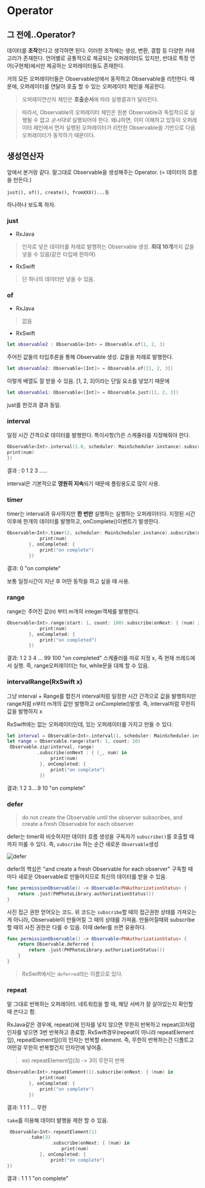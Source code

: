 # Operator

## 그 전에..Operator?

데이터를 **조작**한다고 생각하면 된다. 이러한 조작에는 생성, 변환, 결합 등 다양한 카테고리가 존재한다. 
언어별로 공통적으로 제공되는 오퍼레이터도 있지만, 반대로 특정 언어(구현체)에서만 제공하는 오퍼레이터들도 존재한다. 

거의 모든 오퍼레이터들은 Observable상에서 동작하고 Observable을 리턴한다.
때문에, 오퍼레이터를 연달아 호출 할 수 있는 오퍼레이터 체인을 제공한다.
> 오퍼레이연산자 체인은 **호출순서**에 따라 실행결과가 달라진다.

> 따라서, Observable의 오퍼레이터 체인은 원본 Observable과 독립적으로 실행될 수 없고 _순서대로_ 실행되어야 한다. 왜냐하면, 이미 이해하고 있듯이 오퍼레이터 체인에서 먼저 실행된 오퍼레이터가 리턴한 Observable을 기반으로 다음 오퍼레이터가 동작하기 때문이다.


## 생성연산자
앞에서 본거랑 같다. 말그대로 Observable을 생성해주는 Operator. (= 데이터의 흐름을 만든다.)

```just(), of(), create(), fromXXX()...등 ```

하나하나 보도록 하자.

### just
- RxJava
> 인자로 넣은 데이터를 차례로 발행하는 Observable 생성.
>  **최대 10개**까지 값을 넣을 수 있음(같은 타입에 한하여)
- RxSwift
> 단 하나의 데이터만 넣을 수 있음.

### of 
- RxJava 
>  없음

- RxSwift
~~~swift 
let observable2 : Observable<Int> = Observable.of(1, 2, 3)
~~~
주어진 값들의 타입추론을 통해 Observable 생성. 값들을 차례로 발행한다. 


~~~swift 
let observable2: Observable<[Int]> = Observable.of([1, 2, 3])
~~~
이렇게 배열도 잘 받을 수 있음. 
[1, 2, 3]이라는 단일 요소를 넣었기 때문에

~~~swift 
let observable1: Observable<[Int]> = Observable.just([1, 2, 3])
~~~

just를 한것과 결과 동일.

### interval
일정 시간 간격으로 데이터를 발행한다.
특이사항(?)은 스케쥴러를 지정해줘야 한다. 

~~~swift 
Observable<Int>.interval(1.0, scheduler: MainScheduler.instance).subscribe(onNext: { num in
print(num)
})
~~~

결과 : 0 1 2 3 .....

interval은 기본적으로 **영원히 지속**되기 때문에 폴링용도로 많이 사용.

### timer
timer는 interval과 유사하지만 **한 번만** 실행하는 실행하는 오퍼레이터다.
지정된 시간 이후에 한개의 데이터를 발행하고, onComplete()이벤트가 발생한다. 

~~~swift 
Observable<Int>.timer(2, scheduler: MainScheduler.instance).subscribe(onNext: { (num) in
            print(num)
        }, onCompleted: {
            print("on complete")
        })
~~~

결과: 0 "on complete"

보통 일정시간이 지난 후 어떤 동작을 하고 싶을 때 사용.

### range
range는 주어진 값(n) 부터 m개의 integer객체를 발행한다.

~~~swift 
Observable<Int>.range(start: 1, count: 100).subscribe(onNext: { (num) in
            print(num)
        }, onCompleted: {
            print("on completed")
        })
~~~

결과: 1 2 3 4 ... 99 100 "on completed"
스케쥴러를 따로 지정 x, 즉 현재 쓰레드에서 실행. 즉, range오퍼레이터는 for, while문을 대체 할 수 있음.

### intervalRange(RxSwift x)
그냥 interval + Range를 합친거
interval처럼 일정한 시간 간격으로 값을 발행하지만 range처럼 n부터 m개의 값만 발행하고 onComplete()발생.
즉, interval처럼 무한히 값을 발행하지 x


RxSwift에는 없는 오퍼레이터인데, 있는 오퍼레이터를 가지고 만들 수 있다. 

~~~swift 
let interval = Observable<Int>.interval(1, scheduler: MainScheduler.instance)
let range = Observable.range(start: 1, count: 10)
 Observable.zip(interval, range)
           .subscribe(onNext : { (_, num) in
                print(num)
            }, onCompleted: {
                print("on complete")
            })
~~~

결과: 1 2 3....9 10 "on complete"

### defer 

> do not create the Observable until the observer subscribes, and create a fresh Observable for each observer

defer는 timer와 비슷하지만 데이터 흐름 생성을 구독자가 ```subscribe()```를 호출할 때 까지 미룰 수 있다.
즉, ```subscribe``` 하는 순간 새로운 ```Observable```생성


![defer](./images/defer.png)

defer의 핵심은 "and create a fresh Observable for each observer"
구독할 때 마다 새로운 Observable로 만들어지므로 최신의 데이터를 받을 수 있음.

~~~swift 
func permissionObservable() -> Observable<PHAuthorizationStatus> {
	return .just(PHPhotoLibrary.authorizationStatus())
}
~~~

사진 접근 권한 얻어오는 코드.
위 코드는 ```subscribe```할 때의 접근권한 상태를 가져오는게 아니라, Observable이 만들어질 그 때의 상태를 가져옴. 만들어질때와 subscribe할 때의 사진 권한은 다를 수 있음. 이때 defer를 쓰면 유용하다.

~~~swift 
func permissionObservable() -> Observable<PHAuthorizationStatus> {
	return Observable.deferred {
		return .just(PHPhotoLibrary.authorizationStatus())
	}
}
~~~
> RxSwift에서는 ```deferred```라는 이름으로 있다. 

### repeat 
말 그대로 반복하는 오퍼레이터. 네트워킹을 할 때, 해당 서버가 잘 살아있는지 확인할 때 쓴다고 함.

RxJava같은 경우에, repeat()에 인자를 넣지 않으면 무한히 반복하고 repeat(3)처럼 인자를 넣으면 3번 반복하고 종료함.
RxSwift경우(repeat이 아니라 repeatElement임), repeatElement임()의 인자는 반복할 element. 즉, 무한히 반복하는건 디폴트고 어떤걸 무한히 반복할건지 인자안에 넣어줌. 
> ex) repeatElement임(3) -> 3이 무한히 반복 

~~~swift 
Observable<Int>.repeatElement(1).subscribe(onNext: { (num) in
            print(num)
        }, onCompleted: {
            print("on complete")
        })
~~~
결과: 1 1 1 ... 무한

```take```를 이용해 데이터 발행을 제한 할 수 있음. 

~~~swift 
 Observable<Int>.repeatElement(1)
 		.take(3)
            	.subscribe(onNext: { (num) in
            		print(num)
        	}, onCompleted: {
          		print("on complete")
})
~~~

결과 : 1 1 1 "on complete"
